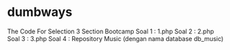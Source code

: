 # dumbways
The Code For Selection 3 Section Bootcamp 
Soal 1 : 1.php
Soal 2 : 2.php
Soal 3 : 3.php
Soal 4 : Repository Music  (dengan nama database db_music)
